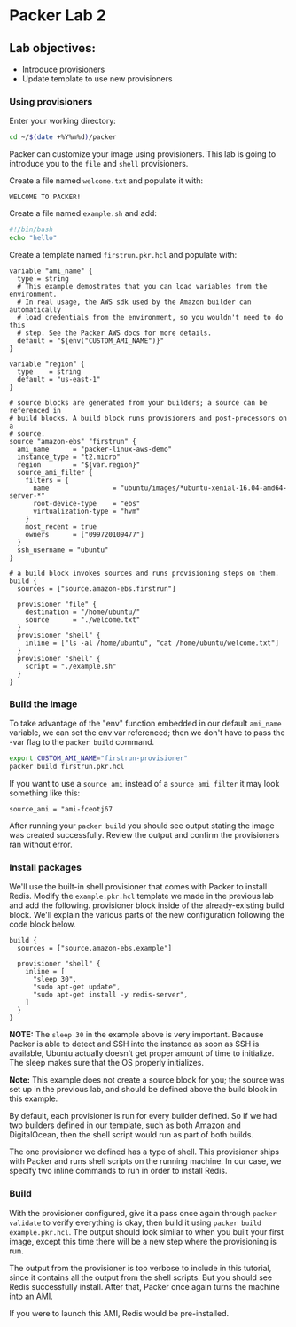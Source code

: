 # Packer Lab 2

## Lab objectives: 
* Introduce provisioners
* Update template to use new provisioners
### Using provisioners
Enter your working directory: 
```sh
cd ~/$(date +%Y%m%d)/packer
```
Packer can customize your image using provisioners. This lab is going to introduce you to the `file` and `shell` provisioners.

Create a file named `welcome.txt` and populate it with: 
```
WELCOME TO PACKER!
```

Create a file named `example.sh` and add: 
```sh
#!/bin/bash
echo "hello"
```

Create a template named `firstrun.pkr.hcl` and populate with:
```hcl
variable "ami_name" {
  type = string
  # This example demostrates that you can load variables from the environment.
  # In real usage, the AWS sdk used by the Amazon builder can automatically
  # load credentials from the environment, so you wouldn't need to do this
  # step. See the Packer AWS docs for more details.
  default = "${env("CUSTOM_AMI_NAME")}"
}

variable "region" {
  type    = string
  default = "us-east-1"
}

# source blocks are generated from your builders; a source can be referenced in
# build blocks. A build block runs provisioners and post-processors on a
# source.
source "amazon-ebs" "firstrun" {
  ami_name      = "packer-linux-aws-demo"
  instance_type = "t2.micro"
  region        = "${var.region}"
  source_ami_filter {
    filters = {
      name                = "ubuntu/images/*ubuntu-xenial-16.04-amd64-server-*"
      root-device-type    = "ebs"
      virtualization-type = "hvm"
    }
    most_recent = true
    owners      = ["099720109477"]
  }
  ssh_username = "ubuntu"
}

# a build block invokes sources and runs provisioning steps on them.
build {
  sources = ["source.amazon-ebs.firstrun"]

  provisioner "file" {
    destination = "/home/ubuntu/"
    source      = "./welcome.txt"
  }
  provisioner "shell" {
    inline = ["ls -al /home/ubuntu", "cat /home/ubuntu/welcome.txt"]
  }
  provisioner "shell" {
    script = "./example.sh"
  }
}
```

### Build the image
To take advantage of the "env" function embedded in our default `ami_name` variable, we can set the env var referenced; then we don't have to pass the -var flag to the `packer build` command. 

```sh
export CUSTOM_AMI_NAME="firstrun-provisioner"
packer build firstrun.pkr.hcl
```

If you want to use a `source_ami` instead of a `source_ami_filter` it may look something like this:
```
source_ami = "ami-fceotj67
```

After running your `packer build` you should see output stating the image was created successfully. Review the output and confirm the provisioners ran without error.

### Install packages
We'll use the built-in shell provisioner that comes with Packer to install Redis. Modify the `example.pkr.hcl` template we made in the previous lab and add the following. provisioner block inside of the already-existing build block. We'll explain the various parts of the new configuration following the code block below.
```hcl
build {
  sources = ["source.amazon-ebs.example"]

  provisioner "shell" {
    inline = [
      "sleep 30",
      "sudo apt-get update",
      "sudo apt-get install -y redis-server",
    ]
  }
}
```

**NOTE:** The `sleep 30` in the example above is very important. Because Packer is able to detect and SSH into the instance as soon as SSH is available, Ubuntu actually doesn't get proper amount of time to initialize. The sleep makes sure that the OS properly initializes.

**Note:** This example does not create a source block for you; the source was set up in the previous lab, and should be defined above the build block in this example.

By default, each provisioner is run for every builder defined. So if we had two builders defined in our template, such as both Amazon and DigitalOcean, then the shell script would run as part of both builds. 

The one provisioner we defined has a type of shell. This provisioner ships with Packer and runs shell scripts on the running machine. In our case, we specify two inline commands to run in order to install Redis.

### Build
With the provisioner configured, give it a pass once again through `packer validate` to verify everything is okay, then build it using `packer build example.pkr.hcl`. The output should look similar to when you built your first image, except this time there will be a new step where the provisioning is run.

The output from the provisioner is too verbose to include in this tutorial, since it contains all the output from the shell scripts. But you should see Redis successfully install. After that, Packer once again turns the machine into an AMI.

If you were to launch this AMI, Redis would be pre-installed.


